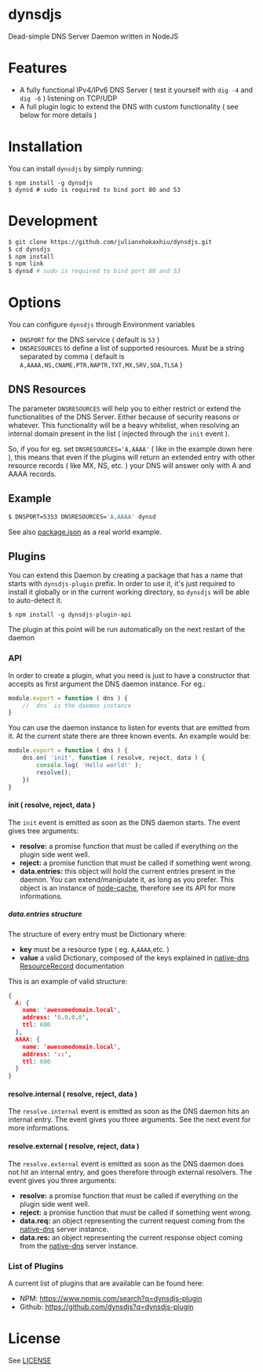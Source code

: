 # dynsdjs
Dead-simple DNS Server Daemon written in NodeJS

# Features
- A fully functional IPv4/IPv6 DNS Server ( test it yourself with `dig -4` and `dig -6` ) listening on TCP/UDP
- A full plugin logic to extend the DNS with custom functionality ( see below for more details )

# Installation

You can install `dynsdjs` by simply running:

```shell
$ npm install -g dynsdjs
$ dynsd # sudo is required to bind port 80 and 53
```

# Development

```bash
$ git clone https://github.com/julianxhokaxhiu/dynsdjs.git
$ cd dynsdjs
$ npm install
$ npm link
$ dynsd # sudo is required to bind port 80 and 53
```

# Options
You can configure `dynsdjs` through Environment variables

- `DNSPORT` for the DNS service ( default is `53` )
- `DNSRESOURCES` to define a list of supported resources. Must be a string separated by comma ( default is `A,AAAA,NS,CNAME,PTR,NAPTR,TXT,MX,SRV,SOA,TLSA` )

## DNS Resources

The parameter `DNSRESOURCES` will help you to either restrict or extend the functionalities of the DNS Server. Either because of security reasons or whatever. This functionality will be a heavy whitelist, when resolving an internal domain present in the list ( injected through the `init` event ).

So, if you for eg. set `DNSRESOURCES='A,AAAA'` ( like in the example down here ), this means that even if the plugins will return an extended entry with other resource records ( like MX, NS, etc. ) your DNS will answer only with A and AAAA records.

## Example

```bash
$ DNSPORT=5353 DNSRESOURCES='A,AAAA' dynsd
```
See also [package.json](package.json#L17) as a real world example.

## Plugins

You can extend this Daemon by creating a package that has a name that starts with `dynsdjs-plugin` prefix. In order to use it, it's just required to install it globally or in the current working directory, so `dynsdjs` will be able to auto-detect it.

```
$ npm install -g dynsdjs-plugin-api
```

The plugin at this point will be run automatically on the next restart of the daemon

### API

In order to create a plugin, what you need is just to have a constructor that accepts as first argument the DNS daemon instance. For eg.:

```javascript
module.export = function ( dns ) {
    // `dns` is the daemon instance
}
```

You can use the daemon instance to listen for events that are emitted from it. At the current state there are three known events. An example would be:

```javascript
module.export = function ( dns ) {
    dns.on( 'init', function ( resolve, reject, data ) {
        console.log( 'Hello world!' );
      	resolve();
    })
}
```



#### init ( resolve, reject, data )

The `init` event is emitted as soon as the DNS daemon starts. The event gives tree arguments:

- **resolve:** a promise function that must be called if everything on the plugin side went well.
- **reject:** a promise function that must be called if something went wrong.
- **data.entries:** this object will hold the current entries present in the daemon. You can extend/manipulate it, as long as you prefer. This object is an instance of [node-cache](https://www.npmjs.com/package/node-cache), therefore see its API for more informations.

##### data.entries structure

The structure of every entry must be Dictionary where:

- **key** must be a resource type ( eg. `A`,`AAAA`,etc. )
- **value** a valid Dictionary, composed of the keys explained in [native-dns ResourceRecord](https://github.com/tjfontaine/node-dns#resourcerecord) documentation

This is an example of valid structure:

```json
{
  A: {
    name: 'awesomedomain.local',
    address: '0.0.0.0',
    ttl: 600
  },
  AAAA: {
    name: 'awesomedomain.local',
    address: '::',
    ttl: 600
  }
}
```

#### resolve.internal ( resolve, reject, data )

The `resolve.internal` event is emitted as soon as the DNS daemon hits an internal entry. The event gives you three arguments. See the next event for more informations.

#### resolve.external ( resolve, reject, data )

The `resolve.external` event is emitted as soon as the DNS daemon does not hit an internal entry, and goes therefore through external resolvers. The event gives you three arguments:

- **resolve:** a promise function that must be called if everything on the plugin side went well.
- **reject:** a promise function that must be called if something went wrong.
- **data.req:** an object representing the current request coming from the [native-dns](https://www.npmjs.com/package/native-dns) server instance.
- **data.res:** an object representing the current response object coming from the [native-dns](https://www.npmjs.com/package/native-dns) server instance.

### List of Plugins

A current list of plugins that are available can be found here:

- NPM: https://www.npmjs.com/search?q=dynsdjs-plugin
- Github: https://github.com/dynsdjs?q=dynsdjs-plugin

# License

See [LICENSE](LICENSE)
